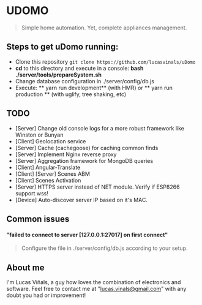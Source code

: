 # UDOMO
> Simple home automation. Yet, complete appliances management.

## Steps to get uDomo running:
* Clone this repository `git clone https://github.com/lucasvinals/uDomo`
* **cd** to this directory and execute in a console: **bash ./server/tools/prepareSystem.sh**
* Change database configuration in ./server/config/db.js
* Execute: ** yarn run development** (with HMR) or ** yarn run production ** (with uglify, tree shaking, etc)

## TODO
+ [Server] Change old console logs for a more robust framework like Winston or Bunyan  
+ [Client] Geolocation service
+ [Server] Cache (cachegoose) for caching common finds
+ [Server] Implement Nginx reverse proxy
+ [Server] Aggregation framework for MongoDB queries
+ [Client] Angular-Translate
+ [Client] [Server] Scenes ABM
+ [Client] Scenes Activation
+ [Server] HTTPS server instead of NET module. Verify if ESP8266 support wss!
+ [Device] Auto-discover server IP based on it's MAC.

## Common issues
#### "failed to connect to server [127.0.0.1:27017] on first connect"
> Configure the file in ./server/config/db.js according to your setup.

## About me
I'm Lucas Viñals, a guy how loves the combination of electronics and software.
Feel free to contact me at "lucas.vinals@gmail.com" with any doubt you had or improvement!
